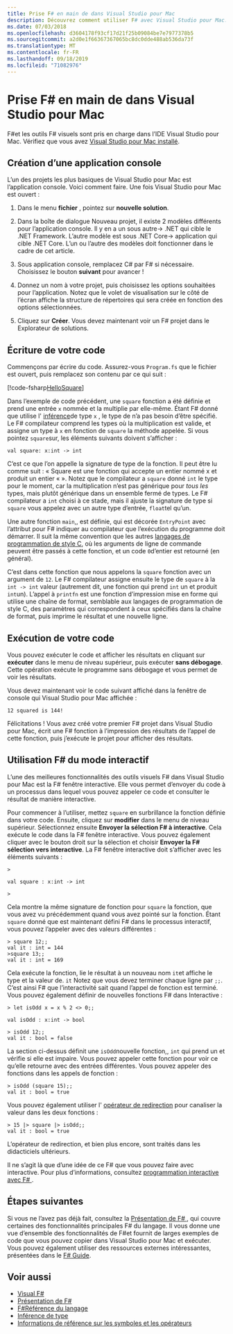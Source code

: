 ```yaml
---
title: Prise F# en main de dans Visual Studio pour Mac
description: Découvrez comment utiliser F# avec Visual Studio pour Mac.
ms.date: 07/03/2018
ms.openlocfilehash: d3604178f93cf17d21f25b09084be7e7977378b5
ms.sourcegitcommit: a2d0e1f66367367065bc8dc0dde488ab536da73f
ms.translationtype: MT
ms.contentlocale: fr-FR
ms.lasthandoff: 09/18/2019
ms.locfileid: "71082976"
---
```

# <a name="get-started-with-f-in-visual-studio-for-mac"></a>Prise F# en main de dans Visual Studio pour Mac

F#et les outils F# visuels sont pris en charge dans l’IDE Visual Studio pour Mac. Vérifiez que vous avez [Visual Studio pour Mac installé](install-fsharp.md#install-f-with-visual-studio-for-mac).

## <a name="creating-a-console-application"></a>Création d’une application console

L’un des projets les plus basiques de Visual Studio pour Mac est l’application console.  Voici comment faire.  Une fois Visual Studio pour Mac est ouvert :

1. Dans le menu **fichier** , pointez sur **nouvelle solution**.

2. Dans la boîte de dialogue Nouveau projet, il existe 2 modèles différents pour l’application console.  Il y en a un sous autre-> .NET qui cible le .NET Framework.  L’autre modèle est sous .NET Core-> application qui cible .NET Core.  L’un ou l’autre des modèles doit fonctionner dans le cadre de cet article.

3. Sous application console, remplacez C# par F# si nécessaire.  Choisissez le bouton **suivant** pour avancer !  

4. Donnez un nom à votre projet, puis choisissez les options souhaitées pour l’application.  Notez que le volet de visualisation sur le côté de l’écran affiche la structure de répertoires qui sera créée en fonction des options sélectionnées.  

5. Cliquez sur **Créer**.  Vous devez maintenant voir un F# projet dans le Explorateur de solutions.

## <a name="writing-your-code"></a>Écriture de votre code

Commençons par écrire du code.  Assurez-vous `Program.fs` que le fichier est ouvert, puis remplacez son contenu par ce qui suit :

[!code-fsharp[HelloSquare](~/samples/snippets/fsharp/getting-started/hello-square.fs)]

Dans l’exemple de code précédent, une `square` fonction a été définie et prend une entrée `x` nommée et la multiplie par elle-même.  Étant F# donné que utilise l' [inférence](../language-reference/type-inference.md)de type `x` , le type de n’a pas besoin d’être spécifié.  Le F# compilateur comprend les types où la multiplication est valide, et assigne un type à `x` en fonction de `square` la méthode appelée.  Si vous pointez `square`sur, les éléments suivants doivent s’afficher :

```console
val square: x:int -> int
```

C’est ce que l’on appelle la signature de type de la fonction.  Il peut être lu comme suit : « Square est une fonction qui accepte un entier nommé x et produit un entier « ».  Notez que le compilateur a `square` donné `int` le type pour le moment, car la multiplication n’est pas générique pour *tous les* types, mais plutôt générique dans un ensemble fermé de types.  Le F# compilateur a `int` choisi à ce stade, mais il ajuste la signature de type si `square` vous appelez avec un autre type d’entrée, `float`tel qu’un.

Une autre fonction `main`,, est définie, qui est décorée `EntryPoint` avec l’attribut pour F# indiquer au compilateur que l’exécution du programme doit démarrer.  Il suit la même convention que les autres [langages de programmation de style C](https://en.wikipedia.org/wiki/Entry_point#C_and_C.2B.2B), où les arguments de ligne de commande peuvent être passés à cette fonction, et un code `0`d’entier est retourné (en général).

C’est dans cette fonction que nous appelons la `square` fonction avec un argument de `12`.  Le F# compilateur assigne ensuite le type de `square` à la `int -> int` valeur (autrement dit, une fonction qui prend `int` un et produit `int`un).  L’appel à `printfn` est une fonction d’impression mise en forme qui utilise une chaîne de format, semblable aux langages de programmation de style C, des paramètres qui correspondent à ceux spécifiés dans la chaîne de format, puis imprime le résultat et une nouvelle ligne.

## <a name="running-your-code"></a>Exécution de votre code

Vous pouvez exécuter le code et afficher les résultats en cliquant sur **exécuter** dans le menu de niveau supérieur, puis exécuter **sans débogage**.  Cette opération exécute le programme sans débogage et vous permet de voir les résultats.

Vous devez maintenant voir le code suivant affiché dans la fenêtre de console qui Visual Studio pour Mac affichée :

```console
12 squared is 144!
```

Félicitations !  Vous avez créé votre premier F# projet dans Visual Studio pour Mac, écrit une F# fonction à l’impression des résultats de l’appel de cette fonction, puis j’exécute le projet pour afficher des résultats.

## <a name="using-f-interactive"></a>Utilisation F# du mode interactif

L’une des meilleures fonctionnalités des outils visuels F# dans Visual Studio pour Mac est la F# fenêtre interactive.  Elle vous permet d’envoyer du code à un processus dans lequel vous pouvez appeler ce code et consulter le résultat de manière interactive.

Pour commencer à l’utiliser, mettez `square` en surbrillance la fonction définie dans votre code.  Ensuite, cliquez sur **modifier** dans le menu de niveau supérieur.  Sélectionnez ensuite **Envoyer la sélection F# à interactive**.  Cela exécute le code dans la F# fenêtre interactive.  Vous pouvez également cliquer avec le bouton droit sur la sélection et choisir **Envoyer la F# sélection vers interactive**.  La F# fenêtre interactive doit s’afficher avec les éléments suivants :

```console
>

val square : x:int -> int

>
```

Cela montre la même signature de fonction pour `square` la fonction, que vous avez vu précédemment quand vous avez pointé sur la fonction.  Étant `square` donné que est maintenant défini F# dans le processus interactif, vous pouvez l’appeler avec des valeurs différentes :

```console
> square 12;;
val it : int = 144
>square 13;;
val it : int = 169
```

Cela exécute la fonction, lie le résultat à un nouveau nom `it`et affiche le type et la valeur de. `it`  Notez que vous devez terminer chaque ligne par `;;`.  C’est ainsi F# que l’interactivité sait quand l’appel de fonction est terminé.  Vous pouvez également définir de nouvelles fonctions F# dans Interactive :

```console
> let isOdd x = x % 2 <> 0;;

val isOdd : x:int -> bool

> isOdd 12;;
val it : bool = false
```

La section ci-dessus définit une `isOdd`nouvelle fonction,, `int` qui prend un et vérifie si elle est impaire.  Vous pouvez appeler cette fonction pour voir ce qu’elle retourne avec des entrées différentes.  Vous pouvez appeler des fonctions dans les appels de fonction :

```console
> isOdd (square 15);;
val it : bool = true
```

Vous pouvez également utiliser l' [opérateur de redirection](../language-reference/symbol-and-operator-reference/index.md) pour canaliser la valeur dans les deux fonctions :

```console
> 15 |> square |> isOdd;;
val it : bool = true
```

L’opérateur de redirection, et bien plus encore, sont traités dans les didacticiels ultérieurs.

Il ne s’agit là que d’une idée de ce F# que vous pouvez faire avec interactive.  Pour plus d’informations, consultez [programmation interactive avec F# ](../tutorials/fsharp-interactive/index.md).

## <a name="next-steps"></a>Étapes suivantes

Si vous ne l’avez pas déjà fait, consultez la [Présentation de F# ](../tour.md), qui couvre certaines des fonctionnalités principales F# du langage.  Il vous donne une vue d’ensemble des fonctionnalités de F#et fournit de larges exemples de code que vous pouvez copier dans Visual Studio pour Mac et exécuter.  Vous pouvez également utiliser des ressources externes intéressantes, présentées dans le [ F# Guide](../index.md).

## <a name="see-also"></a>Voir aussi

- [Visual F#](../index.md)
- [Présentation de F#](../tour.md)
- [F#Référence du langage](../language-reference/index.md)
- [Inférence de type](../language-reference/type-inference.md)
- [Informations de référence sur les symboles et les opérateurs](../language-reference/symbol-and-operator-reference/index.md)
